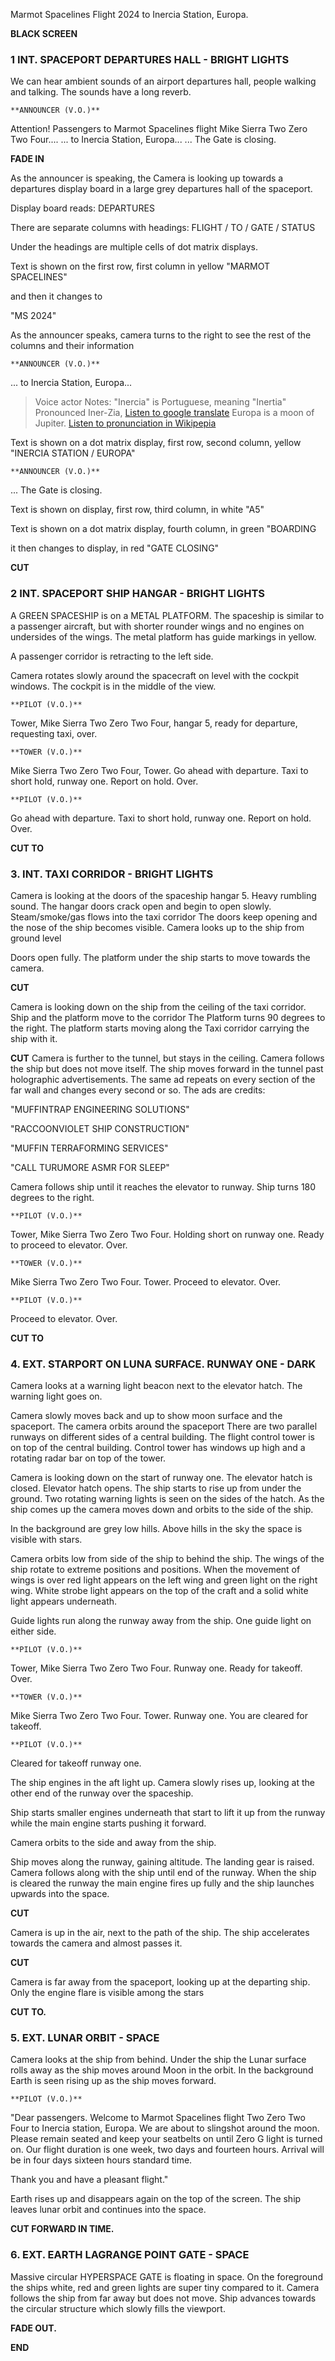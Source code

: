 Marmot Spacelines Flight 2024 to Inercia Station, Europa.

**BLACK SCREEN**

### 1 INT. SPACEPORT DEPARTURES HALL - BRIGHT LIGHTS

We can hear ambient sounds of an airport departures hall, people walking
and talking. The sounds have a long reverb.

	**ANNOUNCER (V.O.)**
Attention! Passengers to Marmot Spacelines flight Mike Sierra Two Zero Two Four....
... to Inercia Station, Europa...
... The Gate is closing.

**FADE IN**

As the announcer is speaking, 
the Camera is looking up towards a departures display board 
in a large grey departures hall of the spaceport.

Display board reads:
DEPARTURES

There are separate columns with headings:
FLIGHT	/  TO  / GATE  / STATUS

Under the headings are multiple cells of dot matrix displays.

Text is shown on the first row, first column in yellow
"MARMOT SPACELINES"

and then it changes to

"MS 2024"

As the announcer speaks, camera turns to the right to see the rest of the columns 
and their information

	**ANNOUNCER (V.O.)**
... to Inercia Station, Europa...


> Voice actor Notes: 
> "Inercia" is Portuguese, meaning "Inertia"
> Pronounced Iner-Zia, [Listen to google translate](https://translate.google.com/?sl=pt-PT&tl=en&text=Inercia&op=translate)
> Europa is a moon of Jupiter. [Listen to pronunciation in Wikipepia](https://en.wikipedia.org/wiki/Europa_(moon))


Text is shown on a dot matrix display, first row, second column, yellow
"INERCIA STATION / EUROPA"


	**ANNOUNCER (V.O.)**
... The Gate is closing.

Text is shown on display, first row, third column, in white
"A5"

Text is shown on a dot matrix display, fourth column, in green
"BOARDING

it then changes to display, in red
"GATE CLOSING"

**CUT**

### 2 INT. SPACEPORT SHIP HANGAR - BRIGHT LIGHTS

A GREEN SPACESHIP is on a METAL PLATFORM. 
The spaceship is similar to a passenger aircraft, 
but with shorter rounder wings and no engines on undersides of the wings. 
The metal platform has guide markings in yellow.

A passenger corridor is retracting to the left side.

Camera rotates slowly around the spacecraft on level with the cockpit windows. The cockpit is in the middle of the view.

	**PILOT (V.O.)**
Tower, Mike Sierra Two Zero Two Four, hangar 5, ready for departure, requesting taxi, over.

	**TOWER (V.O.)**
Mike Sierra Two Zero Two Four, Tower. Go ahead with departure. Taxi to short hold, runway one. Report on hold. Over.

	**PILOT (V.O.)**
Go ahead with departure. Taxi to short hold, runway one. Report on hold. Over.

**CUT TO**
### 3. INT. TAXI CORRIDOR - BRIGHT LIGHTS

Camera is looking at the doors of the spaceship hangar 5.
Heavy rumbling sound. The hangar doors crack open and begin to open slowly.
Steam/smoke/gas flows into the taxi corridor
The doors keep opening and the nose of the ship becomes visible.
Camera looks up to the ship from ground level

Doors open fully. The platform under the ship starts to move towards the camera.

**CUT**

Camera is looking down on the ship from the ceiling of the taxi corridor.
Ship and the platform move to the corridor
The Platform turns 90 degrees to the right.
The platform starts  moving along the Taxi corridor carrying the ship with it. 

**CUT**
Camera is further to the tunnel, but stays in the ceiling.
Camera follows the ship but does not move itself.
The ship moves forward in the tunnel past holographic advertisements. 
The same ad repeats on every section of the far wall and changes every second or so.
The ads are credits:

"MUFFINTRAP 
ENGINEERING 
SOLUTIONS"

"RACCOONVIOLET 
SHIP 
CONSTRUCTION"

"MUFFIN 
TERRAFORMING 
SERVICES"

"CALL TURUMORE
ASMR FOR SLEEP"

Camera follows ship until it reaches the elevator to runway.
Ship turns 180 degrees to the right.

	**PILOT (V.O.)**
Tower, Mike Sierra Two Zero Two Four. Holding short on runway one. Ready to proceed to elevator. Over.

	**TOWER (V.O.)**
Mike Sierra Two Zero Two Four. Tower. Proceed to elevator. Over.

	**PILOT (V.O.)**
Proceed to elevator. Over.

**CUT TO**

### 4. EXT. STARPORT ON LUNA SURFACE. RUNWAY ONE - DARK

Camera looks at a warning light beacon next to the elevator
hatch. The warning light goes on.

Camera slowly moves back and up to show moon surface and the spaceport.
The camera orbits around the spaceport
There are two parallel runways on different sides of a central building. 
The flight control tower is on top of the central building. 
Control tower has windows up high and a rotating radar bar on top of the tower.

Camera is looking down on the start of runway one.
The elevator hatch is closed.
Elevator hatch opens. 
The ship starts to rise up from under the ground. 
Two rotating warning lights is seen on the sides of the hatch. 
As the ship comes up the camera moves down and orbits to the side of the ship.

In the background are grey low hills. Above hills in the sky the space is visible with stars.

Camera orbits low from side of the ship to behind the ship. 
The wings of the ship rotate to extreme positions and positions. 
When the movement of wings is over red light appears on the left wing and green light on the right wing. 
White strobe light appears on the top of the craft and a solid white light appears underneath.

Guide lights run along the runway away from the ship. One guide light on either side.

	**PILOT (V.O.)**
Tower, Mike Sierra Two Zero Two Four. Runway one. Ready for takeoff. Over.

	**TOWER (V.O.)**
Mike Sierra Two Zero Two Four. Tower. Runway one. You are cleared for takeoff.

	**PILOT (V.O.)**
Cleared for takeoff runway one.

The ship engines in the aft light up. 
Camera slowly rises up, looking at the other end of the runway over the spaceship.

Ship starts smaller engines underneath that start to lift it up from the runway while the main engine starts pushing it forward.

Camera orbits to the side and away from the ship.

Ship moves along the runway, gaining altitude. The landing gear is raised. 
Camera follows along with the ship until end of the runway. 
When the ship is cleared the runway the main engine fires up fully and the ship launches upwards into the space.

**CUT**

Camera is up in the air, next to the path of the ship. The ship accelerates towards the camera and almost 
passes it.

**CUT**

Camera is far away from the spaceport, looking up at the departing ship. 
Only the engine flare is visible among the stars

**CUT TO.**

### 5. EXT. LUNAR ORBIT - SPACE

Camera looks at the ship from behind. 
Under the ship the Lunar surface rolls away as the ship moves around Moon in the orbit.
In the background Earth is seen rising up as the ship moves forward.

	**PILOT (V.O.)**
"Dear passengers. Welcome to Marmot Spacelines flight Two Zero Two Four to Inercia station, Europa. 
We are about to slingshot around the moon. Please remain seated and keep your seatbelts on until Zero G light is turned on. 
Our flight duration is one week, two days and fourteen hours. Arrival will be in four days sixteen hours standard time.

Thank you and have a pleasant flight."

Earth rises up and disappears again on the top of the screen. The ship leaves lunar orbit and continues into the space. 

**CUT FORWARD IN TIME.**

### 6. EXT. EARTH LAGRANGE POINT GATE - SPACE

Massive circular HYPERSPACE GATE is floating in space. 
On the foreground the ships white, red and green lights are super tiny compared to it.
Camera follows the ship from far away but does not move.
Ship advances towards the circular structure which slowly fills the viewport.

**FADE OUT.**

**END**

